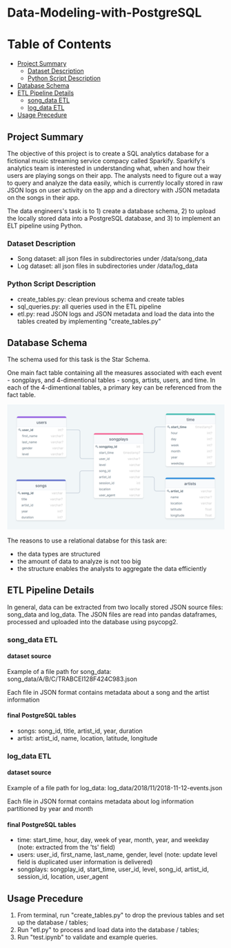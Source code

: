 # Data-Modeling-with-PostgreSQL

# Table of Contents
<!--ts-->
- [Project Summary](#project-summary)
  * [Dataset Description](#dataset-description)
  * [Python Script Description](#python-script-description)
- [Database Schema](#database-schema)
- [ETL Pipeline Details](#etl-pipeline-details)
  * [song_data ETL](#song_data-etl)
  * [log_data ETL ](#log_data-etl)
 - [Usage Precedure](#usage-precedure) 
<!--te-->  

## Project Summary 

The objective of this project is to create a SQL analytics database for a fictional music streaming service compacy called Sparkify. Sparkify's analytics team is interested 
in understanding what, when and how their users are playing songs on their app. The analysts need to figure out a way to query and analyze the data easily, which
is currently locally stored in raw JSON logs on user activity on the app and a directory with JSON metadata on the songs in their app.

The data engineers's task is to 1) create a database schema, 2) to upload the locally stored data into a PostgreSQL database, and 3) to implement an ELT pipeline using Python.  

### Dataset Description 

* Song dataset: all json files in subdirectories under /data/song_data
* Log dataset: all json files in subdirectories under /data/log_data 

### Python Script Description

* create_tables.py: clean previous schema and create tables 
* sql_queries.py: all queries used in the ETL pipeline 
* etl.py: read JSON logs and JSON metadata and load the data into the tables created by implementing "create_tables.py"

## Database Schema

The schema used for this task is the Star Schema.

One main fact table containing all the measures associated with each event - songplays, and 4-dimentional tables - songs, artists, users, and time. In each of the 4-dimentional 
tables, a primary key can be referenced from the fact table. 

![database schema diagram](/img/database-schema.PNG)

The reasons to use a relational databse for this task are: 
* the data types are structured 
* the amount of data to analyze is not too big 
* the structure enables the analysts to aggregate the data efficiently 

## ETL Pipeline Details 

In general, data can be extracted from two locally stored JSON source files: song_data and log_data. The JSON files are read into pandas dataframes, processed and uploaded into the database using psycopg2.

### song_data ETL 

#### dataset source

Example of a file path for song_data: song_data/A/B/C/TRABCEI128F424C983.json 

Each file in JSON format contains metadata about a song and the artist information 

#### final PostgreSQL tables 

* songs: song_id, title, artist_id, year, duration 
* artist: artist_id, name, location, latitude, longitude 

### log_data ETL 

#### dataset source

Example of a file path for log_data: log_data/2018/11/2018-11-12-events.json 

Each file in JSON format contains metadata about log information partitioned by year and month 

#### final PostgreSQL tables 

* time: start_time, hour, day, week of year, month, year, and weekday (note: extracted from the 'ts' field)  
* users: user_id, first_name, last_name, gender, level (note: update level field is duplicated user information is delivered)
* songplays: songplay_id, start_time, user_id, level, song_id, artist_id, session_id, location, user_agent

## Usage Precedure 

1) From terminal, run "create_tables.py" to drop the previous tables and set up the database / tables;
2) Run "etl.py" to process and load data into the database / tables; 
3) Run "test.ipynb" to validate and example queries.



